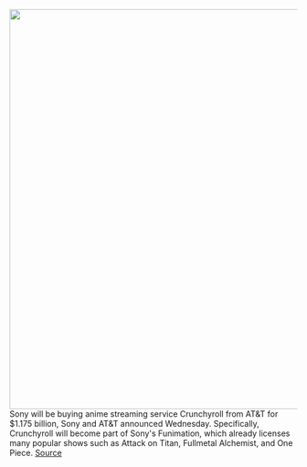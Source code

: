 <img src='https://cdn.vox-cdn.com/thumbor/SGngb-hUmuMhL5I2JhBjImGXjJI=/0x0:954x607/1200x800/filters:focal(401x228:553x380)/cdn.vox-cdn.com/uploads/chorus_image/image/68488043/crunchyroll_logo.0.jpg' width='700px' /><br/>
Sony will be buying anime streaming service Crunchyroll from AT&T for $1.175 billion, Sony and AT&T announced Wednesday. Specifically, Crunchyroll will become part of Sony's Funimation, which already licenses many popular shows such as Attack on Titan, Fullmetal Alchemist, and One Piece.
<a href='https://www.theverge.com/2020/12/9/22166585/sony-buy-anime-streaming-service-crunchyroll-at-t-funimation'> Source <a/>